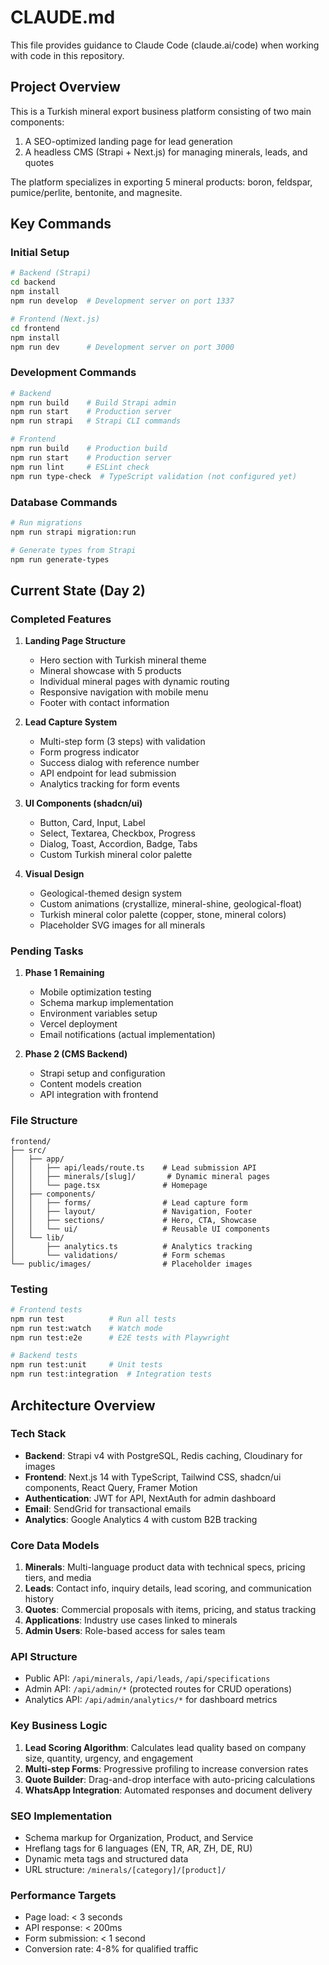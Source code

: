 # CLAUDE.md

This file provides guidance to Claude Code (claude.ai/code) when working with code in this repository.

## Project Overview

This is a Turkish mineral export business platform consisting of two main components:
1. A SEO-optimized landing page for lead generation
2. A headless CMS (Strapi + Next.js) for managing minerals, leads, and quotes

The platform specializes in exporting 5 mineral products: boron, feldspar, pumice/perlite, bentonite, and magnesite.

## Key Commands

### Initial Setup
```bash
# Backend (Strapi)
cd backend
npm install
npm run develop  # Development server on port 1337

# Frontend (Next.js)
cd frontend
npm install
npm run dev      # Development server on port 3000
```

### Development Commands
```bash
# Backend
npm run build    # Build Strapi admin
npm run start    # Production server
npm run strapi   # Strapi CLI commands

# Frontend
npm run build    # Production build
npm run start    # Production server
npm run lint     # ESLint check
npm run type-check  # TypeScript validation (not configured yet)
```

### Database Commands
```bash
# Run migrations
npm run strapi migration:run

# Generate types from Strapi
npm run generate-types
```

## Current State (Day 2)

### Completed Features
1. **Landing Page Structure**
   - Hero section with Turkish mineral theme
   - Mineral showcase with 5 products
   - Individual mineral pages with dynamic routing
   - Responsive navigation with mobile menu
   - Footer with contact information

2. **Lead Capture System**
   - Multi-step form (3 steps) with validation
   - Form progress indicator
   - Success dialog with reference number
   - API endpoint for lead submission
   - Analytics tracking for form events

3. **UI Components (shadcn/ui)**
   - Button, Card, Input, Label
   - Select, Textarea, Checkbox, Progress
   - Dialog, Toast, Accordion, Badge, Tabs
   - Custom Turkish mineral color palette

4. **Visual Design**
   - Geological-themed design system
   - Custom animations (crystallize, mineral-shine, geological-float)
   - Turkish mineral color palette (copper, stone, mineral colors)
   - Placeholder SVG images for all minerals

### Pending Tasks
1. **Phase 1 Remaining**
   - Mobile optimization testing
   - Schema markup implementation
   - Environment variables setup
   - Vercel deployment
   - Email notifications (actual implementation)

2. **Phase 2 (CMS Backend)**
   - Strapi setup and configuration
   - Content models creation
   - API integration with frontend

### File Structure
```
frontend/
├── src/
│   ├── app/
│   │   ├── api/leads/route.ts    # Lead submission API
│   │   ├── minerals/[slug]/       # Dynamic mineral pages
│   │   └── page.tsx              # Homepage
│   ├── components/
│   │   ├── forms/                # Lead capture form
│   │   ├── layout/               # Navigation, Footer
│   │   ├── sections/             # Hero, CTA, Showcase
│   │   └── ui/                   # Reusable UI components
│   └── lib/
│       ├── analytics.ts          # Analytics tracking
│       └── validations/          # Form schemas
└── public/images/                # Placeholder images
```

### Testing
```bash
# Frontend tests
npm run test          # Run all tests
npm run test:watch    # Watch mode
npm run test:e2e      # E2E tests with Playwright

# Backend tests
npm run test:unit     # Unit tests
npm run test:integration  # Integration tests
```

## Architecture Overview

### Tech Stack
- **Backend**: Strapi v4 with PostgreSQL, Redis caching, Cloudinary for images
- **Frontend**: Next.js 14 with TypeScript, Tailwind CSS, shadcn/ui components, React Query, Framer Motion
- **Authentication**: JWT for API, NextAuth for admin dashboard
- **Email**: SendGrid for transactional emails
- **Analytics**: Google Analytics 4 with custom B2B tracking

### Core Data Models
1. **Minerals**: Multi-language product data with technical specs, pricing tiers, and media
2. **Leads**: Contact info, inquiry details, lead scoring, and communication history
3. **Quotes**: Commercial proposals with items, pricing, and status tracking
4. **Applications**: Industry use cases linked to minerals
5. **Admin Users**: Role-based access for sales team

### API Structure
- Public API: `/api/minerals`, `/api/leads`, `/api/specifications`
- Admin API: `/api/admin/*` (protected routes for CRUD operations)
- Analytics API: `/api/admin/analytics/*` for dashboard metrics

### Key Business Logic
1. **Lead Scoring Algorithm**: Calculates lead quality based on company size, quantity, urgency, and engagement
2. **Multi-step Forms**: Progressive profiling to increase conversion rates
3. **Quote Builder**: Drag-and-drop interface with auto-pricing calculations
4. **WhatsApp Integration**: Automated responses and document delivery

### SEO Implementation
- Schema markup for Organization, Product, and Service
- Hreflang tags for 6 languages (EN, TR, AR, ZH, DE, RU)
- Dynamic meta tags and structured data
- URL structure: `/minerals/[category]/[product]/`

### Performance Targets
- Page load: < 3 seconds
- API response: < 200ms
- Form submission: < 1 second
- Conversion rate: 4-8% for qualified traffic